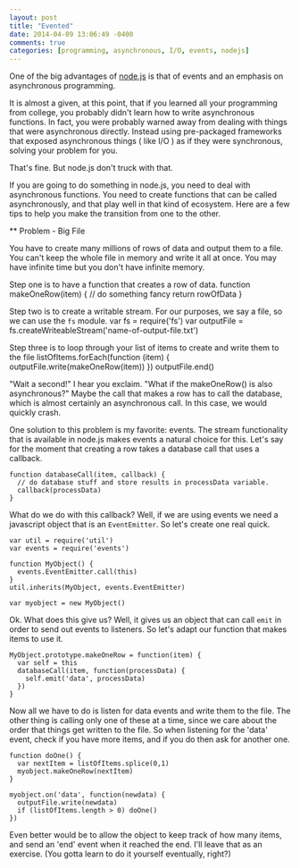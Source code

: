 ```yaml
---
layout: post
title: "Evented"
date: 2014-04-09 13:06:49 -0400
comments: true
categories: [programming, asynchronous, I/O, events, nodejs]
---
```

One of the big advantages of [node.js](http://nodejs.org) is that of events and
an emphasis on asynchronous programming.
<!--more-->
It is almost a given, at this point, that if you learned all your programming
from college, you probably didn't learn how to write asynchronous functions. In
fact, you were probably warned away from dealing with things that were asynchronous
directly. Instead using pre-packaged frameworks that exposed asynchronous things
( like I/O ) as if they were synchronous, solving your problem for you.

That's fine. But node.js don't truck with that.

If you are going to do something in node.js, you need to deal with asynchronous
functions. You need to create functions that can be called asynchronously, and that
play well in that kind of ecosystem. Here are a few tips to help you make the
transition from one to the other.

** Problem - Big File

You have to create many millions of rows of data and output them to a file. You
can't keep the whole file in memory and write it all at once. You may have infinite
time but you don't have infinite memory.

Step one is to have a function that creates a row of data.
    function makeOneRow(item) {
      // do something fancy
      return rowOfData
    }

Step two is to create a writable stream. For our purposes, we say a file, so we can
use the `fs` module.
    var fs = require('fs')
    var outputFile = fs.createWriteableStream('name-of-output-file.txt')
    
Step three is to loop through your list of items to create and write them to the file
    listOfItems.forEach(function (item) {
      outputFile.write(makeOneRow(item))
    })
    outputFile.end()
    
"Wait a second!" I hear you exclaim. "What if the makeOneRow() is also asynchronous?"
Maybe the call that makes a row has to call the database, which is almost certainly an
asynchronous call. In this case, we would quickly crash.

One solution to this problem is my favorite: events. The stream functionality that is
available in node.js makes events a natural choice for this. Let's say for the moment
that creating a row takes a database call that uses a callback.

    function databaseCall(item, callback) {
      // do database stuff and store results in processData variable.
      callback(processData)
    }

What do we do with this callback? Well, if we are using events we need a javascript
object that is an `EventEmitter`. So let's create one real quick.

    var util = require('util')
    var events = require('events')
    
    function MyObject() {
      events.EventEmitter.call(this)
    }
    util.inherits(MyObject, events.EventEmitter)
    
    var myobject = new MyObject()
    
Ok. What does this give us? Well, it gives us an object that can call `emit` in order
to send out events to listeners. So let's adapt our function that makes items to use it.

    MyObject.prototype.makeOneRow = function(item) {
      var self = this
      databaseCall(item, function(processData) {
        self.emit('data', processData)
      })
    }

Now all we have to do is listen for data events and write them to the file. The other
thing is calling only one of these at a time, since we care about the order that
things get written to the file. So when listening for the 'data' event, check if
you have more items, and if you do then ask for another one.

    function doOne() {
      var nextItem = listOfItems.splice(0,1)
      myobject.makeOneRow(nextItem)
    }
    
    myobject.on('data', function(newdata) {
      outputFile.write(newdata)
      if (listOfItems.length > 0) doOne()
    })

Even better would be to allow the object to keep track of how many items, and send
an 'end' event when it reached the end. I'll leave that as an exercise. (You gotta
learn to do it yourself eventually, right?)

